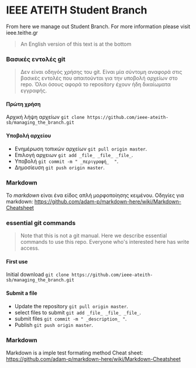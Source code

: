 # IEEE ATEITH Student Branch
From here we manage out Student Branch.
For more information please visit ieee.teithe.gr


> An English version of this text is at the bottom

### Βασικές εντολές git
>  Δεν είναι οδηγός χρήσης του git. Είναι μία σύντομη αναφορά στις βασικές εντολές που απαιτούνται για την υποβολή αρχείων στο repo.
>  Όλοι όσους αφορά το repository έχουν ήδη δικαίωματα εγγραφής.

#### Πρώτη χρήση
Αρχική λήψη αρχείων `git clone https://github.com/ieee-ateith-sb/managing_the_branch.git`


#### Υποβολή αρχείου
- Ενημέρωση τοπικών αρχείων `git pull origin master`.
- Επιλογή αρχειων `git add _file_ _file_ _file_`.
- Υποβολή `git commit -m " _περιγραφή_  "`.
- Δημοσίευση `git push origin master`.


### Markdown
To _markdown_ είναι ένα είδος απλή μορφοποίησης κειμένου.
Οδηγίες για markdown: https://github.com/adam-p/markdown-here/wiki/Markdown-Cheatsheet


### essential git commands
> Note that this is not a git manual. Here we describe essential commands to use this repo.
> Everyone who's interested here has write access.

#### First use
Initial download `git clone https://github.com/ieee-ateith-sb/managing_the_branch.git`


#### Submit a file
- Update the repository `git pull origin master`.
- select files to submit `git add _file_ _file_ _file_`.
- submit files `git commit -m " _description_ "`.
- Publish `git push origin master`.

### Markdown
Markdown is a imple test formating method
Cheat sheet: https://github.com/adam-p/markdown-here/wiki/Markdown-Cheatsheet
